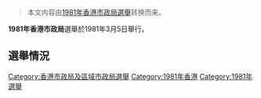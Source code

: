 > 本文内容由[1981年香港市政局選舉](https://zh.wikipedia.org/wiki/1981年香港市政局選舉)转换而来。


**1981年香港市政局**選舉於1981年3月5日舉行。

## 選舉情況

[Category:香港市政局及區域市政局選舉](https://zh.wikipedia.org/wiki/Category:香港市政局及區域市政局選舉 "wikilink") [Category:1981年香港](https://zh.wikipedia.org/wiki/Category:1981年香港 "wikilink") [Category:1981年選舉](https://zh.wikipedia.org/wiki/Category:1981年選舉 "wikilink")